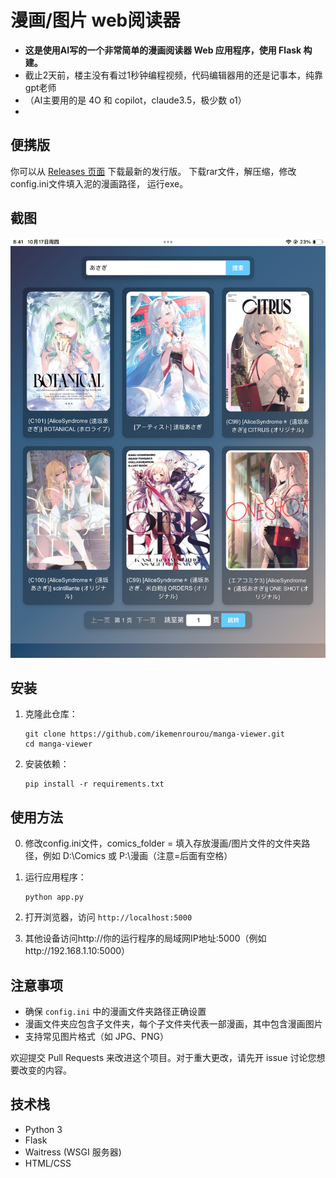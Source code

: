 # 漫画/图片 web阅读器

- **这是使用AI写的一个非常简单的漫画阅读器 Web 应用程序，使用 Flask 构建。**
- 截止2天前，楼主没有看过1秒钟编程视频，代码编辑器用的还是记事本，纯靠gpt老师
- （AI主要用的是 4O 和 copilot，claude3.5，极少数 o1）
- 
## 便携版

你可以从 [Releases 页面](https://github.com/ikemenrourou/manga-reader/releases) 下载最新的发行版。
下载rar文件，解压缩，修改config.ini文件填入泥的漫画路径，
运行exe。

## 截图

![首页截图](截图/test.jpg)

## 安装

1. 克隆此仓库：
   ```
   git clone https://github.com/ikemenrourou/manga-viewer.git
   cd manga-viewer
   ```

2. 安装依赖：
   ```
   pip install -r requirements.txt
   ```


## 使用方法

0. 修改config.ini文件，comics_folder = 填入存放漫画/图片文件的文件夹路径，例如 D:\Comics 或 P:\漫画（注意=后面有空格）

1. 运行应用程序：
   ```
   python app.py
   ```

2. 打开浏览器，访问 `http://localhost:5000`

3. 其他设备访问http://你的运行程序的局域网IP地址:5000（例如http://192.168.1.10:5000）

## 注意事项

- 确保 `config.ini` 中的漫画文件夹路径正确设置
- 漫画文件夹应包含子文件夹，每个子文件夹代表一部漫画，其中包含漫画图片
- 支持常见图片格式（如 JPG、PNG）

欢迎提交 Pull Requests 来改进这个项目。对于重大更改，请先开 issue 讨论您想要改变的内容。

## 技术栈

- Python 3
- Flask
- Waitress (WSGI 服务器)
- HTML/CSS

